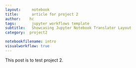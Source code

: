 ```yaml
---
layout:     notebook
title:      article for project 2
author:    hc
tags: 		jupyter workflows template
subtitle:   Showcasing Jupyter Notebook Translator Layout
category:  project2

notebookfilename: intro
visualworkflow: true
---
```


This post is to test project 2.